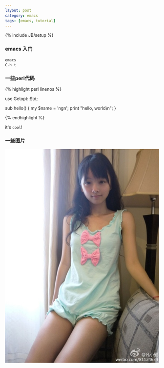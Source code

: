 ```yaml
---
layout: post
category: emacs
tags: [emacs, tutorial]
---
```

{% include JB/setup %}

### emacs 入门

    emacs
    C-h t

### 一些perl代码

{% highlight perl linenos %}

use Getopt::Std;

sub hello()
{
    my $name = 'ngn';
    print "hello, world\n";
}

{% endhighlight %}

it's `cool`!

### 一些图片

![oh girl!](/images/girl.jpg "oh girl!")

